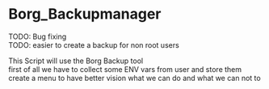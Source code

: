 # Borg_Backupmanager

TODO: Bug fixing  
TODO: easier to create a backup for non root users  

This Script will use the Borg Backup tool  
first of all we have to collect some ENV vars from user and store them  
create a menu to have better vision what we can do and what we can not to  
